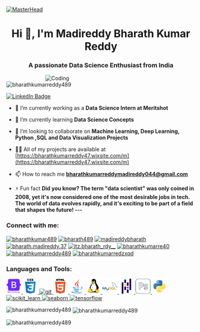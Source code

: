 <a href="https://rishavchanda.io">
    <img src="https://images.unsplash.com/photo-1666875753105-c63a6f3bdc86?q=80&w=2073&auto=format&fit=crop&ixlib=rb-4.0.3&ixid=M3wxMjA3fDB8MHxwaG90by1wYWdlfHx8fGVufDB8fHx8fA%3D%3D" alt="MasterHead" width="1000" height="350">
</a>

<h1 align="center">Hi 👋, I'm Madireddy Bharath Kumar Reddy</h1>
<h3 align="center">A passionate Data Science Enthusiast from India</h3>
<img align="right" alt="Coding" width="400" src="https://i.pinimg.com/originals/77/29/f4/7729f4ebf5dd3d6754dee0ed5837ef77.gif">

<p align="left"> <img src="https://komarev.com/ghpvc/?username=bharathkumarreddy489&label=Profile%20views&color=0e75b6&style=flat" alt="bharathkumarreddy489" /> </p>

<p align="left">
  <a href="https://www.linkedin.com/in/bharath489" target="blank">
    <img src="https://img.shields.io/badge/LinkedIn-Profile-blue?logo=linkedin&style=for-the-badge" alt="LinkedIn Badge" />
  </a>
</p>

- 🔭 I’m currently working as a **Data Science Intern at Meritshot**

- 🌱 I’m currently learning **Data Science Concepts**

- 👯 I’m looking to collaborate on **Machine Learning, Deep Learning, Python ,SQL and Data Visualization Projects**

- 👨‍💻 All of my projects are available at [https://bharathkumarreddy47.wixsite.com/m](https://bharathkumarreddy47.wixsite.com/m)

- 📫 How to reach me **bharathkumarreddymadireddy044@gmail.com**

- ⚡ Fun fact **Did you know? The term "data scientist" was only coined in 2008, yet it's now considered one of the most desirable jobs in tech. The world of data evolves rapidly, and it's exciting to be part of a field that shapes the future! ---**

<h3 align="left">Connect with me:</h3>
<p align="left">
<a href="https://twitter.com/bharathkumar489" target="blank"><img align="center" src="https://raw.githubusercontent.com/rahuldkjain/github-profile-readme-generator/master/src/images/icons/Social/twitter.svg" alt="bharathkumar489" height="30" width="40" /></a>
<a href="https://linkedin.com/in/bharath489" target="blank"><img align="center" src="https://raw.githubusercontent.com/rahuldkjain/github-profile-readme-generator/master/src/images/icons/Social/linked-in-alt.svg" alt="bharath489" height="30" width="40" /></a>
<a href="https://kaggle.com/madireddybharath" target="blank"><img align="center" src="https://raw.githubusercontent.com/rahuldkjain/github-profile-readme-generator/master/src/images/icons/Social/kaggle.svg" alt="madireddybharath" height="30" width="40" /></a>
<a href="https://fb.com/bharath.madireddy.37" target="blank"><img align="center" src="https://raw.githubusercontent.com/rahuldkjain/github-profile-readme-generator/master/src/images/icons/Social/facebook.svg" alt="bharath.madireddy.37" height="30" width="40" /></a>
<a href="https://instagram.com/itz.bharath_rdy__" target="blank"><img align="center" src="https://raw.githubusercontent.com/rahuldkjain/github-profile-readme-generator/master/src/images/icons/Social/instagram.svg" alt="itz.bharath_rdy__" height="30" width="40" /></a>
<a href="https://www.hackerrank.com/bharathkumarre40" target="blank"><img align="center" src="https://raw.githubusercontent.com/rahuldkjain/github-profile-readme-generator/master/src/images/icons/Social/hackerrank.svg" alt="bharathkumarre40" height="30" width="40" /></a>
<a href="https://www.leetcode.com/bharathkumarreddy489" target="blank"><img align="center" src="https://raw.githubusercontent.com/rahuldkjain/github-profile-readme-generator/master/src/images/icons/Social/leet-code.svg" alt="bharathkumarreddy489" height="30" width="40" /></a>
<a href="https://auth.geeksforgeeks.org/user/bharathkumarredzxqd" target="blank"><img align="center" src="https://raw.githubusercontent.com/rahuldkjain/github-profile-readme-generator/master/src/images/icons/Social/geeks-for-geeks.svg" alt="bharathkumarredzxqd" height="30" width="40" /></a>
</p>

<h3 align="left">Languages and Tools:</h3>
<p align="left"> <a href="https://getbootstrap.com" target="_blank" rel="noreferrer"> <img src="https://raw.githubusercontent.com/devicons/devicon/master/icons/bootstrap/bootstrap-plain-wordmark.svg" alt="bootstrap" width="40" height="40"/> </a> <a href="https://www.w3schools.com/css/" target="_blank" rel="noreferrer"> <img src="https://raw.githubusercontent.com/devicons/devicon/master/icons/css3/css3-original-wordmark.svg" alt="css3" width="40" height="40"/> </a> <a href="https://git-scm.com/" target="_blank" rel="noreferrer"> <img src="https://www.vectorlogo.zone/logos/git-scm/git-scm-icon.svg" alt="git" width="40" height="40"/> </a> <a href="https://www.w3.org/html/" target="_blank" rel="noreferrer"> <img src="https://raw.githubusercontent.com/devicons/devicon/master/icons/html5/html5-original-wordmark.svg" alt="html5" width="40" height="40"/> </a> <a href="https://www.java.com" target="_blank" rel="noreferrer"> <img src="https://raw.githubusercontent.com/devicons/devicon/master/icons/java/java-original.svg" alt="java" width="40" height="40"/> </a> <a href="https://www.linux.org/" target="_blank" rel="noreferrer"> <img src="https://raw.githubusercontent.com/devicons/devicon/master/icons/linux/linux-original.svg" alt="linux" width="40" height="40"/> </a> <a href="https://www.mysql.com/" target="_blank" rel="noreferrer"> <img src="https://raw.githubusercontent.com/devicons/devicon/master/icons/mysql/mysql-original-wordmark.svg" alt="mysql" width="40" height="40"/> </a> <a href="https://pandas.pydata.org/" target="_blank" rel="noreferrer"> <img src="https://raw.githubusercontent.com/devicons/devicon/2ae2a900d2f041da66e950e4d48052658d850630/icons/pandas/pandas-original.svg" alt="pandas" width="40" height="40"/> </a> <a href="https://www.photoshop.com/en" target="_blank" rel="noreferrer"> <img src="https://raw.githubusercontent.com/devicons/devicon/master/icons/photoshop/photoshop-line.svg" alt="photoshop" width="40" height="40"/> </a> <a href="https://www.python.org" target="_blank" rel="noreferrer"> <img src="https://raw.githubusercontent.com/devicons/devicon/master/icons/python/python-original.svg" alt="python" width="40" height="40"/> </a> <a href="https://scikit-learn.org/" target="_blank" rel="noreferrer"> <img src="https://upload.wikimedia.org/wikipedia/commons/0/05/Scikit_learn_logo_small.svg" alt="scikit_learn" width="40" height="40"/> </a> <a href="https://seaborn.pydata.org/" target="_blank" rel="noreferrer"> <img src="https://seaborn.pydata.org/_images/logo-mark-lightbg.svg" alt="seaborn" width="40" height="40"/> </a> <a href="https://www.tensorflow.org" target="_blank" rel="noreferrer"> <img src="https://www.vectorlogo.zone/logos/tensorflow/tensorflow-icon.svg" alt="tensorflow" width="40" height="40"/> </a> </p>

<p><img align="left" src="https://github-readme-stats.vercel.app/api/top-langs?username=bharathkumarreddy489&show_icons=true&locale=en&layout=compact" alt="bharathkumarreddy489" /></p>

<p>&nbsp;<img align="center" src="https://github-readme-stats.vercel.app/api?username=bharathkumarreddy489&show_icons=true&locale=en" alt="bharathkumarreddy489" /></p>

<p><img align="center" src="https://github-readme-streak-stats.herokuapp.com/?user=bharathkumarreddy489&" alt="bharathkumarreddy489" /></p>
